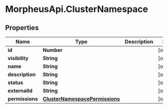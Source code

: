 # MorpheusApi.ClusterNamespace

## Properties

Name | Type | Description | Notes
------------ | ------------- | ------------- | -------------
**id** | **Number** |  | [optional] 
**visibility** | **String** |  | [optional] 
**name** | **String** |  | [optional] 
**description** | **String** |  | [optional] 
**status** | **String** |  | [optional] 
**externalId** | **String** |  | [optional] 
**permissions** | [**ClusterNamespacePermissions**](ClusterNamespacePermissions.md) |  | [optional] 


